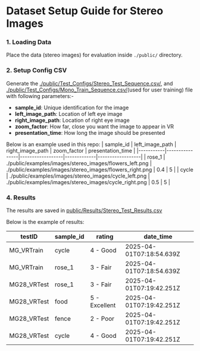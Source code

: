 # Dataset Setup Guide for Stereo Images

### 1. Loading Data
Place the data (stereo images) for evaluation inside `./public/` directory.

### 2. Setup Config CSV
Generate the [./public/Test_Configs/Stereo_Test_Sequence.csv/](./../../public/Test_Configs/Stereo_Test_Sequence.csv), and [./public/Test_Configs/Mono_Train_Sequence.csv/](./../../public/Test_Configs/Stereo_Train_Sequence.csv)(used for user training) file with following parameters:-

* **sample_id**: Unique identification for the image
* **left_image_path**: Location of left eye image
* **right_image_path**: Location of right eye image
* **zoom_factor**: How far, close you want the image to appear in VR
* **presentation_time**: How long the image should be presented

Below is an example used in this repo:
| sample_id | left_image_path | right_image_path | zoom_factor | presentation_time |
|-----------|----------------|------------------|-------------|------------------|
| rose_1 | ./public/examples/images/stereo_images/flowers_left.png | ./public/examples/images/stereo_images/flowers_right.png | 0.4 | 5 |
| cycle | ./public/examples/images/stereo_images/cycle_left.png | ./public/examples/images/stereo_images/cycle_right.png | 0.5 | 5 |

### 4. Results

The results are saved in [public/Results/Stereo_Test_Results.csv](./../../public/Results/Stereo_Test_Results.csv)

Below is the example of results:

| testID | sample_id | rating | date_time |
|--------|-----------|---------|-----------|
| MG_VRTrain | cycle | 4 - Good | 2025-04-01T07:18:54.639Z |
| MG_VRTrain | rose_1 | 3 - Fair | 2025-04-01T07:18:54.639Z |
| MG28_VRTest | rose_1 | 3 - Fair | 2025-04-01T07:19:42.251Z |
| MG28_VRTest | food | 5 - Excellent | 2025-04-01T07:19:42.251Z |
| MG28_VRTest | fence | 2 - Poor | 2025-04-01T07:19:42.251Z |
| MG28_VRTest | cycle | 4 - Good | 2025-04-01T07:19:42.251Z |



